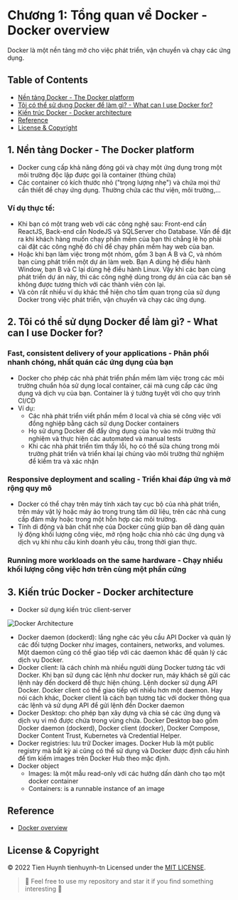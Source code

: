 # Chương 1: Tổng quan về Docker - Docker overview

Docker là một nền tảng mở cho việc phát triển, vận chuyển và chạy các ứng dụng. 

## Table of Contents
- [Nền tảng Docker - The Docker platform](#1-nền-tảng-docker---the-docker-platform)
- [Tôi có thể sử dụng Docker để làm gì? - What can I use Docker for?](#2-tôi-có-thể-sử-dụng-docker-để-làm-gì---what-can-i-use-docker-for)
- [Kiến trúc Docker - Docker architecture](#3-kiến-trúc-docker---docker-architecture)
- [Reference](#reference)
- [License & Copyright](#license--copyright)

## 1. Nền tảng Docker - The Docker platform

- Docker cung cấp khả năng đóng gói và chạy một ứng dụng trong một môi trường độc lập được gọi là container (thùng chứa)
- Các container có kích thước nhỏ ("trọng lượng nhẹ") và chứa mọi thứ cần thiết để chạy ứng dụng. Thường chứa các thư viện, môi trường,...

### Ví dụ thực tế:
- Khi bạn có một trang web với các công nghệ sau: Front-end cần ReactJS, Back-end cần NodeJS và SQLServer cho Database. Vấn đề đặt ra khi khách hàng muốn chạy phần mềm của bạn thì chẳng lẽ họ phải cài đặt các công nghệ đó chỉ để chạy phần mềm hay web của bạn.
- Hoặc khi bạn làm việc trong một nhóm, gồm 3 bạn A B và C, và nhóm bạn cùng phát triển một dự án làm web. Bạn A dùng hệ điều hành Window, bạn B và C lại dùng hệ điều hành Linux. Vậy khi các bạn cùng phát triển dự án này, thì các công nghệ dùng trong dự án của các bạn sẽ không được tương thích với các thành viên còn lại.
- Và còn rất nhiều ví dụ khác thể hiện cho tầm quan trọng của sử dụng Docker trong việc phát triển, vận chuyển và chạy các ứng dụng.

## 2. Tôi có thể sử dụng Docker để làm gì? - What can I use Docker for?

### Fast, consistent delivery of your applications - Phân phối nhanh chóng, nhất quán các ứng dụng của bạn
- Docker cho phép các nhà phát triển phần mềm làm việc trong các môi trường chuẩn hóa sử dụng local container, cái mà cung cấp các ứng dụng và dịch vụ của bạn. Container là ý tưởng tuyệt vời cho quy trình CI/CD
- Ví dụ:
  - Các nhà phát triển viết phần mềm ở local và chia sẻ công việc với đồng nghiệp bằng cách sử dụng Docker containers
  - Họ sử dụng Docker để đẩy ứng dụng của họ vào môi trường thử nghiệm và thực hiện các automated và manual tests
  - Khi các nhà phát triển tìm thấy lỗi, họ có thể sửa chúng trong môi trường phát triển và triển khai lại chúng vào môi trường thử nghiệm để kiểm tra và xác nhận

### Responsive deployment and scaling - Triển khai đáp ứng và mở rộng quy mô
- Docker có thể chạy trên máy tính xách tay cục bộ của nhà phát triển, trên máy vật lý hoặc máy ảo trong trung tâm dữ liệu, trên các nhà cung cấp đám mây hoặc trong một hỗn hợp các môi trường.
- Tính di động và bản chất nhẹ của Docker cũng giúp bạn dễ dàng quản lý động khối lượng công việc, mở rộng hoặc chia nhỏ các ứng dụng và dịch vụ khi nhu cầu kinh doanh yêu cầu, trong thời gian thực.

### Running more workloads on the same hardware - Chạy nhiều khối lượng công việc hơn trên cùng một phần cứng

## 3. Kiến trúc Docker - Docker architecture

- Docker sử dụng kiến trúc client-server

![Docker Architecture](https://docs.docker.com/engine/images/architecture.svg)

- Docker daemon (dockerd): lắng nghe các yêu cầu API Docker và quản lý các đối tượng Docker như images, containers, networks, and volumes. Một daemon cũng có thể giao tiếp với các daemon khác để quản lý các dịch vụ Docker. 
- Docker client: là cách chính mà nhiều người dùng Docker tương tác với Docker. Khi bạn sử dụng các lệnh như docker run, máy khách sẽ gửi các lệnh này đến dockerd để thực hiện chúng. Lệnh docker sử dụng API Docker. Docker client có thể giao tiếp với nhiều hơn một daemon. Hay nói cách khác, Docker client là cách bạn tương tác với docker thông qua các lệnh và sử dụng API để gửi lệnh đến Docker daemon
- Docker Desktop: cho phép bạn xây dựng và chia sẻ các ứng dụng và dịch vụ vi mô được chứa trong vùng chứa. Docker Desktop bao gồm Docker daemon (dockerd), Docker client (docker), Docker Compose, Docker Content Trust, Kubernetes và Credential Helper.
- Docker registries: lưu trữ Docker images. Docker Hub là một public registry mà bất kỳ ai cũng có thể sử dụng và Docker được định cấu hình để tìm kiếm images trên Docker Hub theo mặc định. 
- Docker object
  -  Images: là một mẫu read-only với các hướng dấn dành cho tạo một docker container
  -  Containers: is a runnable instance of an image

## Reference
- [Docker overview](https://docs.docker.com/get-started/overview/)


## License & Copyright
&copy; 2022 Tien Huynh tienhuynh-tn Licensed under the [MIT LICENSE](https://github.com/tienhuynh-tn/docker-basic-tutorial/blob/main/LICENSE).

> :love_you_gesture: Feel free to use my repository and star it if you find something interesting :love_you_gesture:

